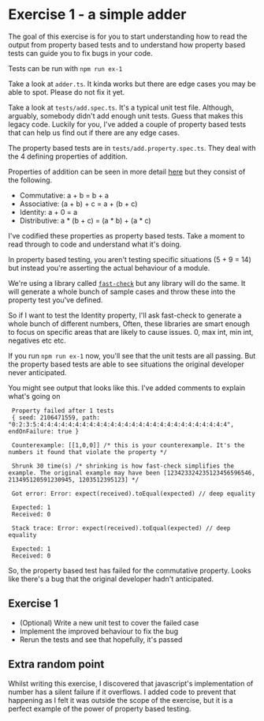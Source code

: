 # Exercise 1 - a simple adder

The goal of this exercise is for you to start understanding how to read the output from property based tests and to understand how property based tests can guide you to fix bugs in your code.

Tests can be run with `npm run ex-1`

Take a look at `adder.ts`. It kinda works but there are edge cases you may be able to spot. Please do not fix it yet.

Take a look at `tests/add.spec.ts`. It's a typical unit test file. Although, arguably, somebody didn't add enough unit tests. Guess that makes this legacy code. Luckily for you, I've added a couple of property based tests that can help us find out if there are any edge cases.

The property based tests are in `tests/add.property.spec.ts`. They deal with the 4 defining properties of addition.

Properties of addition can be seen in more detail [here](https://www.aaamath.com/pro74ax2.htm) but they consist of the following.

- Commutative: a + b = b + a
- Associative: (a + b) + c = a + (b + c)
- Identity: a + 0 = a
- Distributive: a \* (b + c) = (a \* b) + (a \* c)

I've codified these properties as property based tests. Take a moment to read through to code and understand what it's doing.

In property based testing, you aren't testing specific situations (5 + 9 = 14) but instead you're asserting the actual behaviour of a module.

We're using a library called [`fast-check`](https://github.com/dubzzz/fast-check) but any library will do the same. It will generate a whole bunch of sample cases and throw these into the property test you've defined.

So if I want to test the Identity property, I'll ask fast-check to generate a whole bunch of different numbers, Often, these libraries are smart enough to focus on specific areas that are likely to cause issues. 0, max int, min int, negatives etc etc.

If you run `npm run ex-1` now, you'll see that the unit tests are all passing. But the property based tests are able to see situations the original developer never anticipated.

You might see output that looks like this. I've added comments to explain what's going on

```
 Property failed after 1 tests
 { seed: 2106471559, path: "0:2:3:5:4:4:4:4:4:4:4:4:4:4:4:4:4:4:4:4:4:4:4:4:4:4:4:4:4:4:4", endOnFailure: true }

 Counterexample: [[1,0,0]] /* this is your counterexample. It's the numbers it found that violate the property */

 Shrunk 30 time(s) /* shrinking is how fast-check simplifies the example. The original example may have been [123423324235123456596546, 213495120591230945, 1203512395123] */

 Got error: Error: expect(received).toEqual(expected) // deep equality

 Expected: 1
 Received: 0

 Stack trace: Error: expect(received).toEqual(expected) // deep equality

 Expected: 1
 Received: 0
```

So, the property based test has failed for the commutative property. Looks like there's a bug that the original developer hadn't anticipated.

## Exercise 1

- (Optional) Write a new unit test to cover the failed case
- Implement the improved behaviour to fix the bug
- Rerun the tests and see that hopefully, it's passed

## Extra random point

Whilst writing this exercise, I discovered that javascript's implementation of number has a silent failure if it overflows. I added code to prevent that happening as I felt it was outside the scope of the exercise, but it is a perfect example of the power of property based testing.
